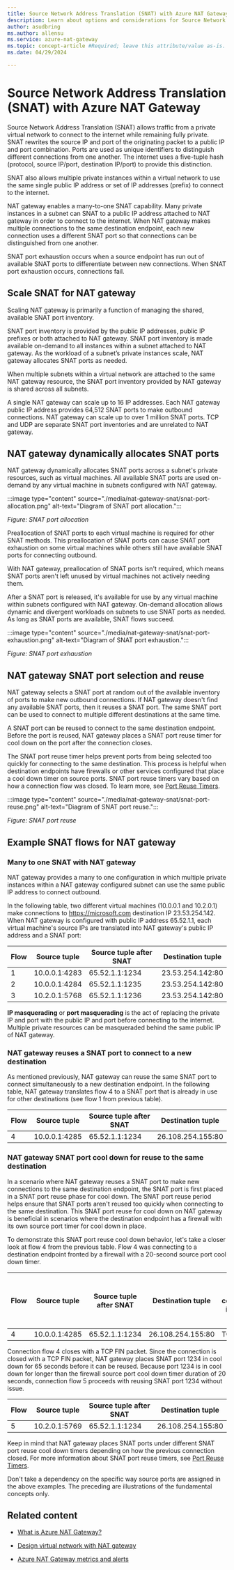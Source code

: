 ```yaml
---
title: Source Network Address Translation (SNAT) with Azure NAT Gateway
description: Learn about options and considerations for Source Network Address Translation (SNAT) with Azure NAT Gateway.
author: asudbring
ms.author: allensu
ms.service: azure-nat-gateway
ms.topic: concept-article #Required; leave this attribute/value as-is.
ms.date: 04/29/2024

---
```

# Source Network Address Translation (SNAT) with Azure NAT Gateway

Source Network Address Translation (SNAT) allows traffic from a private virtual network to connect to the internet while remaining fully private. SNAT rewrites the source IP and port of the originating packet to a public IP and port combination. Ports are used as unique identifiers to distinguish different connections from one another. The internet uses a five-tuple hash (protocol, source IP/port, destination IP/port) to provide this distinction.

SNAT also allows multiple private instances within a virtual network to use the same single public IP address or set of IP addresses (prefix) to connect to the internet.

NAT gateway enables a many-to-one SNAT capability. Many private instances in a subnet can SNAT to a public IP address attached to NAT gateway in order to connect to the internet. When NAT gateway makes multiple connections to the same destination endpoint, each new connection uses a different SNAT port so that connections can be distinguished from one another.

SNAT port exhaustion occurs when a source endpoint has run out of available SNAT ports to differentiate between new connections. When SNAT port exhaustion occurs, connections fail.

## Scale SNAT for NAT gateway

Scaling NAT gateway is primarily a function of managing the shared, available SNAT port inventory.

SNAT port inventory is provided by the public IP addresses, public IP prefixes or both attached to NAT gateway. SNAT port inventory is made available on-demand to all instances within a subnet attached to NAT gateway. As the workload of a subnet’s private instances scale, NAT gateway allocates SNAT ports as needed.

When multiple subnets within a virtual network are attached to the same NAT gateway resource, the SNAT port inventory provided by NAT gateway is shared across all subnets.

A single NAT gateway can scale up to 16 IP addresses. Each NAT gateway public IP address provides 64,512 SNAT ports to make outbound connections. NAT gateway can scale up to over 1 million SNAT ports. TCP and UDP are separate SNAT port inventories and are unrelated to NAT gateway.

## NAT gateway dynamically allocates SNAT ports

NAT gateway dynamically allocates SNAT ports across a subnet's private resources, such as virtual machines. All available SNAT ports are used on-demand by any virtual machine in subnets configured with NAT gateway.

:::image type="content" source="./media/nat-gateway-snat/snat-port-allocation.png" alt-text="Diagram of SNAT port allocation.":::

*Figure: SNAT port allocation*

Preallocation of SNAT ports to each virtual machine is required for other SNAT methods. This preallocation of SNAT ports can cause SNAT port exhaustion on some virtual machines while others still have available SNAT ports for connecting outbound.

With NAT gateway, preallocation of SNAT ports isn't required, which means SNAT ports aren't left unused by virtual machines not actively needing them.

After a SNAT port is released, it's available for use by any virtual machine within subnets configured with NAT gateway. On-demand allocation allows dynamic and divergent workloads on subnets to use SNAT ports as needed. As long as SNAT ports are available, SNAT flows succeed.

:::image type="content" source="./media/nat-gateway-snat/snat-port-exhaustion.png" alt-text="Diagram of SNAT port exhaustion.":::

*Figure: SNAT port exhaustion*

## NAT gateway SNAT port selection and reuse

NAT gateway selects a SNAT port at random out of the available inventory of ports to make new outbound connections. If NAT gateway doesn't find any available SNAT ports, then it reuses a SNAT port. The same SNAT port can be used to connect to multiple different destinations at the same time.

A SNAT port can be reused to connect to the same destination endpoint. Before the port is reused, NAT gateway places a SNAT port reuse timer for cool down on the port after the connection closes.

The SNAT port reuse timer helps prevent ports from being selected too quickly for connecting to the same destination. This process is helpful when destination endpoints have firewalls or other services configured that place a cool down timer on source ports. SNAT port reuse timers vary based on how a connection flow was closed. To learn more, see [Port Reuse Timers](/azure/nat-gateway/nat-gateway-resource#timers).

:::image type="content" source="./media/nat-gateway-snat/snat-port-reuse.png" alt-text="Diagram of SNAT port reuse.":::

*Figure: SNAT port reuse*

## Example SNAT flows for NAT gateway

### Many to one SNAT with NAT gateway

NAT gateway provides a many to one configuration in which multiple private instances within a NAT gateway configured subnet can use the same public IP address to connect outbound.

In the following table, two different virtual machines (10.0.0.1 and 10.2.0.1) make connections to https://microsoft.com destination IP 23.53.254.142. When NAT gateway is configured with public IP address 65.52.1.1, each virtual machine's source IPs are translated into NAT gateway's public IP address and a SNAT port:

| Flow | Source tuple | Source tuple after SNAT | Destination tuple |
| --- | --- | --- | --- |
| 1 | 10.0.0.1:4283 | 65.52.1.1:1234 | 23.53.254.142:80 |
| 2 | 10.0.0.1:4284 | 65.52.1.1:1235 | 23.53.254.142:80 |
| 3 | 10.2.0.1:5768 | 65.52.1.1:1236 | 23.53.254.142:80 |

**IP masquerading** or **port masquerading** is the act of replacing the private IP and port with the public IP and port before connecting to the internet. Multiple private resources can be masqueraded behind the same public IP of NAT gateway.

### NAT gateway reuses a SNAT port to connect to a new destination

As mentioned previously, NAT gateway can reuse the same SNAT port to connect simultaneously to a new destination endpoint. In the following table, NAT gateway translates flow 4 to a SNAT port that is already in use for other destinations (see flow 1 from previous table).

| Flow | Source tuple | Source tuple after SNAT | Destination tuple |
| --- | --- | --- | --- |
| 4 | 10.0.0.1:4285 | 65.52.1.1:1234 | 26.108.254.155:80 |

### NAT gateway SNAT port cool down for reuse to the same destination

In a scenario where NAT gateway reuses a SNAT port to make new connections to the same destination endpoint, the SNAT port is first placed in a SNAT port reuse phase for cool down. The SNAT port reuse period helps ensure that SNAT ports aren't reused too quickly when connecting to the same destination. This SNAT port reuse for cool down on NAT gateway is beneficial in scenarios where the destination endpoint has a firewall with its own source port timer for cool down in place.

To demonstrate this SNAT port reuse cool down behavior, let's take a closer look at flow 4 from the previous table. Flow 4 was connecting to a destination endpoint fronted by a firewall with a 20-second source port cool down timer.

| Flow | Source tuple | Source tuple after SNAT | Destination tuple | Packet type connection is closed with | Destination firewall timer for cool down for source port |
| --- | --- | --- | --- | --- | --- |
| 4 | 10.0.0.1:4285 | 65.52.1.1:1234 | 26.108.254.155:80 | TCP FIN | 20 seconds |

Connection flow 4 closes with a TCP FIN packet. Since the connection is closed with a TCP FIN packet, NAT gateway places SNAT port 1234 in cool down for 65 seconds before it can be reused. Because port 1234 is in cool down for longer than the firewall source port cool down timer duration of 20 seconds, connection flow 5 proceeds with reusing SNAT port 1234 without issue.

| Flow | Source tuple | Source tuple after SNAT | Destination tuple |
| --- | --- | --- | --- |
| 5 | 10.2.0.1:5769 | 65.52.1.1:1234 | 26.108.254.155:80 |

Keep in mind that NAT gateway places SNAT ports under different SNAT port reuse cool down timers depending on how the previous connection closed. For more information about SNAT port reuse timers, see [Port Reuse Timers](/azure/nat-gateway/nat-gateway-resource#port-reuse-timers).

Don't take a dependency on the specific way source ports are assigned in the above examples. The preceding are illustrations of the fundamental concepts only.

## Related content

- [What is Azure NAT Gateway?](/azure/nat-gateway/nat-overview)

- [Design virtual network with NAT gateway](/azure/nat-gateway/nat-gateway-resource)

- [Azure NAT Gateway metrics and alerts](/azure/nat-gateway/nat-metrics)
